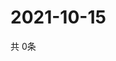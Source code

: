 # 2021-10-15
  共 0条

  <!-- BEGIN -->
  <!-- 最后更新时间Fri Oct 15 2021 08:04:49 GMT+0000 (Coordinated Universal Time) -->
  
  <!-- END -->
  
  